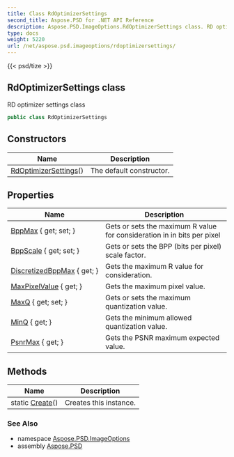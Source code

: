 ```yaml
---
title: Class RdOptimizerSettings
second_title: Aspose.PSD for .NET API Reference
description: Aspose.PSD.ImageOptions.RdOptimizerSettings class. RD optimizer settings class
type: docs
weight: 5220
url: /net/aspose.psd.imageoptions/rdoptimizersettings/
---
```

{{< psd/tize >}}
## RdOptimizerSettings class

RD optimizer settings class

```csharp
public class RdOptimizerSettings
```

## Constructors

| Name | Description |
| --- | --- |
| [RdOptimizerSettings](rdoptimizersettings/)() | The default constructor. |

## Properties

| Name | Description |
| --- | --- |
| [BppMax](../../aspose.psd.imageoptions/rdoptimizersettings/bppmax/) { get; set; } | Gets or sets the maximum R value for consideration in in bits per pixel |
| [BppScale](../../aspose.psd.imageoptions/rdoptimizersettings/bppscale/) { get; set; } | Gets or sets the BPP (bits per pixel) scale factor. |
| [DiscretizedBppMax](../../aspose.psd.imageoptions/rdoptimizersettings/discretizedbppmax/) { get; } | Gets the maximum R value for consideration. |
| [MaxPixelValue](../../aspose.psd.imageoptions/rdoptimizersettings/maxpixelvalue/) { get; } | Gets the maximum pixel value. |
| [MaxQ](../../aspose.psd.imageoptions/rdoptimizersettings/maxq/) { get; set; } | Gets or sets the maximum quantization value. |
| [MinQ](../../aspose.psd.imageoptions/rdoptimizersettings/minq/) { get; } | Gets the minimum allowed quantization value. |
| [PsnrMax](../../aspose.psd.imageoptions/rdoptimizersettings/psnrmax/) { get; } | Gets the PSNR maximum expected value. |

## Methods

| Name | Description |
| --- | --- |
| static [Create](../../aspose.psd.imageoptions/rdoptimizersettings/create/)() | Creates this instance. |

### See Also

* namespace [Aspose.PSD.ImageOptions](../../aspose.psd.imageoptions/)
* assembly [Aspose.PSD](../../)


